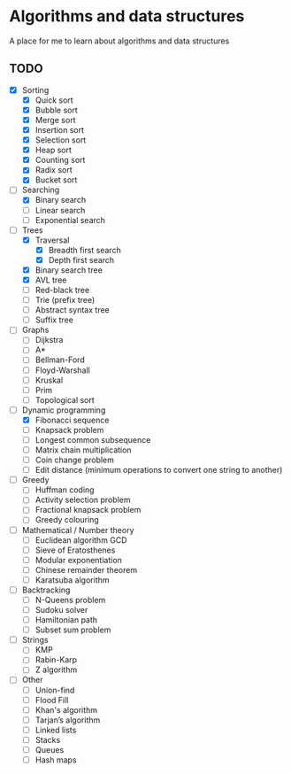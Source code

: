 # Algorithms and data structures
A place for me to learn about algorithms and data structures

## TODO

- [x] Sorting
    - [x] Quick sort
    - [x] Bubble sort
    - [x] Merge sort
    - [x] Insertion sort
    - [x] Selection sort
    - [x] Heap sort
    - [x] Counting sort
    - [x] Radix sort
    - [x] Bucket sort
- [ ] Searching
    - [x] Binary search
    - [ ] Linear search
    - [ ] Exponential search
- [ ] Trees
    - [x] Traversal
        - [x] Breadth first search
        - [x] Depth first search
    - [x] Binary search tree
    - [x] AVL tree
    - [ ] Red-black tree
    - [ ] Trie (prefix tree)
    - [ ] Abstract syntax tree
    - [ ] Suffix tree
- [ ] Graphs
    - [ ] Dijkstra
    - [ ] A*
    - [ ] Bellman-Ford
    - [ ] Floyd-Warshall
    - [ ] Kruskal
    - [ ] Prim
    - [ ] Topological sort
- [ ] Dynamic programming
    - [x] Fibonacci sequence
    - [ ] Knapsack problem
    - [ ] Longest common subsequence
    - [ ] Matrix chain multiplication
    - [ ] Coin change problem
    - [ ] Edit distance (minimum operations to convert one string to another)
- [ ] Greedy
    - [ ] Huffman coding
    - [ ] Activity selection problem
    - [ ] Fractional knapsack problem
    - [ ] Greedy colouring
- [ ] Mathematical / Number theory
    - [ ] Euclidean algorithm GCD
    - [ ] Sieve of Eratosthenes
    - [ ] Modular exponentiation
    - [ ] Chinese remainder theorem
    - [ ] Karatsuba algorithm
- [ ] Backtracking
    - [ ] N-Queens problem
    - [ ] Sudoku solver
    - [ ] Hamiltonian path
    - [ ] Subset sum problem
- [ ] Strings
    - [ ] KMP
    - [ ] Rabin-Karp
    - [ ] Z algorithm
- [ ] Other
    - [ ] Union-find
    - [ ] Flood Fill
    - [ ] Khan's algorithm
    - [ ] Tarjan’s algorithm
    - [ ] Linked lists
    - [ ] Stacks
    - [ ] Queues
    - [ ] Hash maps
